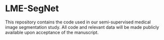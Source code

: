 # LME-SegNet
This repository contains the code used in our semi-supervised medical image segmentation study. All code and relevant data will be made publicly available upon acceptance of the manuscript.
